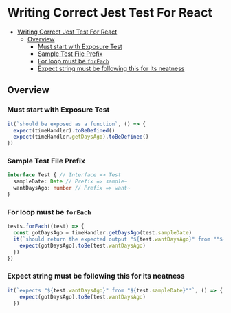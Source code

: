 # Writing Correct Jest Test For React

<!-- TOC -->

- [Writing Correct Jest Test For React](#writing-correct-jest-test-for-react)
  - [Overview](#overview)
    - [Must start with Exposure Test](#must-start-with-exposure-test)
    - [Sample Test File Prefix](#sample-test-file-prefix)
    - [For loop must be `forEach`](#for-loop-must-be-foreach)
    - [Expect string must be following this for its neatness](#expect-string-must-be-following-this-for-its-neatness)

<!-- /TOC -->

## Overview

### Must start with Exposure Test

```ts
it(`should be exposed as a function`, () => {
  expect(timeHandler).toBeDefined()
  expect(timeHandler.getDaysAgo).toBeDefined()
})
```

### Sample Test File Prefix

```ts
interface Test { // Interface => Test
  sampleDate: Date // Prefix => sample~
  wantDaysAgo: number // Prefix => want~
}
```

### For loop must be `forEach`

```ts
tests.forEach((test) => {
  const gotDaysAgo = timeHandler.getDaysAgo(test.sampleDate)
  it(`should return the expected output "${test.wantDaysAgo}" from ""${test.sampleDate}""`, () => {
    expect(gotDaysAgo).toBe(test.wantDaysAgo)
  })
})
```

### Expect string must be following this for its neatness

```ts
it(`expects "${test.wantDaysAgo}" from "${test.sampleDate}""`, () => {
    expect(gotDaysAgo).toBe(test.wantDaysAgo)
  })
```
